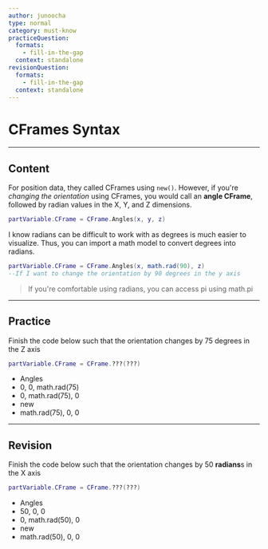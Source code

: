 ```yaml
---
author: junoocha
type: normal
category: must-know
practiceQuestion:
  formats:
    - fill-in-the-gap
  context: standalone
revisionQuestion:
  formats:
    - fill-in-the-gap
  context: standalone
---
```


# CFrames Syntax

---

## Content

For position data, they called CFrames using `new()`. However, if you're *changing the orientation* using CFrames, you would call an **angle CFrame**, followed by radian values in the X, Y, and Z dimensions.

```lua
partVariable.CFrame = CFrame.Angles(x, y, z)
```
I know radians can be difficult to work with as degrees is much easier to visualize. Thus, you can import a math model to convert degrees into radians.

```lua
partVariable.CFrame = CFrame.Angles(x, math.rad(90), z)
--If I want to change the orientation by 90 degrees in the y axis
```
> If you're comfortable using radians, you can access pi using math.pi

---

## Practice

Finish the code below such that the orientation changes by 75 degrees in the Z axis
```lua
partVariable.CFrame = CFrame.???(???)
```
- Angles
- 0, 0, math.rad(75)
- 0, math.rad(75), 0
- new
- math.rad(75), 0, 0

---

## Revision

Finish the code below such that the orientation changes by 50 **radians**s in the X axis
```lua
partVariable.CFrame = CFrame.???(???)
```
- Angles
- 50, 0, 0
- 0, math.rad(50), 0
- new
- math.rad(50), 0, 0